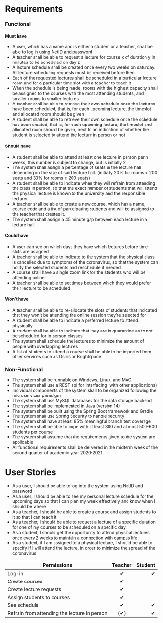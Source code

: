 # Requirements

### Functional 

#### Must have
- A user, which has a name and is either a student or a teacher, shall be able to log in using NetID and password
- A teacher shall be able to request a lecture for course x of duration y in minutes to be scheduled on day z
- A lecture schedule shall be created once every two weeks on saturday. All lecture scheduling requests must be received before then
- Each of the requested lectures shall be scheduled in a particular lecture room and for a particular time slot with a teacher to teach it
- When the schedule is being made, rooms with the highest capacity shall be assigned to the courses with the most attending students, and smaller rooms to smaller lectures
- A teacher shall be able to retrieve their own schedule once the lectures have been scheduled, that is, for each upcoming lecture, the timeslot and allocated room should be given
- A student shall be able to retrieve their own schedule once the schedule has been created, that is, for each upcoming lecture, the timeslot and allocated room should be given, next to an indication of whether the student is selected to attend the lecture in person or not

#### Should have
- A student shall be able to attend at least one lecture in person per n weeks, this number is subject to change, but is initially 2
- The system shall assign a percentage of seats in the lecture hall depending on the size of said lecture hall. (initially 20% for rooms < 200 seats and 30% for rooms ≥ 200 seats)
- A student shall be able to indicate when they will refrain from attending the class in person, so that the exact number of students that will attend the physical lecture is known to the university and the responsible lecturer
- A teacher shall be able to create a new course, which has a name, course code and a list of participating students and will be assigned to the teacher that creates it. 
- The system shall assign a 45 minute gap between each lecture in a lecture hall

#### Could have
- A user can see on which days they have which lectures before time slots are assigned
- A teacher shall be able to indicate to the system that the physical class is cancelled due to symptoms of the coronavirus, so that the system can notify the selected students and reschedule if needed
- A course shall have a single zoom link for the students who will be attending online
- A teacher shall be able to set times between which they would prefer their lecture to be scheduled


#### Won’t have
- A teacher shall be able to re-allocate the slots of students that indicated that they won’t be attending the online session they’re selected for
- A student shall be able to indicate a preferred lecture to attend physically
- A student shall be able to indicate that they are in quarantine as to not be scheduled for in person classes
- The system shall schedule the lectures to minimize the amount of people with overlapping lectures
- A list of students to attend a course shall be able to be imported from other services such as Osiris or Brightspace


### Non-Functional 
- The system shall be runnable on Windows, Linux, and MAC
- The system shall use a REST api for interfacing (with other applications)
- Individual components of the system shall to be organized following the microservices paradigm
- The system shall use MySQL databases for the data storage backend
- The system shall be implemented in Java (version 14)
- The system shall be built using the Spring Boot framework and Gradle
- The system shall use Spring Security to handle security
- The system shall have at least 85% meaningful branch test coverage
- The system shall be able to cope with at least 300 and at most 500-600 students per course
- The system shall assume that the requirements given to the system are applicable
- All functional requirements shall be delivered in the midterm week of the second quarter of academic year 2020-2021


# User Stories
- As a user, I should be able to log into the system using NetID  and password
- As a user, I should be able to see my personal lecture schedule for the upcoming days so that I can plan my week effectively and know when I should be where
- As a teacher, I should be able to create a course and assign students to it so that I can teach it 
- As a teacher,  I should be able to request a lecture of a specific duration for one of my courses to be scheduled on a specific day
- As a student, I should get the opportunity to attend physical lectures once every 2 weeks to maintain a connection with campus life
- As a student, if I am assigned to a physical lecture, I should be able to specify if I will attend the lecture, in order to minimize the spread of the coronavirus

| Permissions                                  | Teacher  | Student  |
| -------------------------------------------- |:--------:| --------:|
| Log-in                                       | ✔        | ✔        |
| Create courses                               | ✔        |          |
| Create lecture requests                      | ✔        |          |
| Assign students to courses                   | ✔        |          |
| See schedule                                 | ✔        | ✔        |
| Refrain from attending the lecture in person | (✔)      | ✔        |

